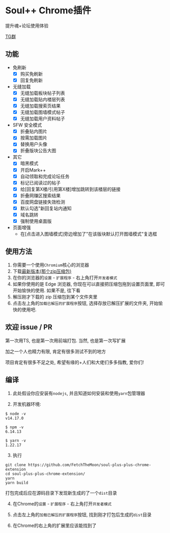 # Soul++ Chrome插件

提升魂+论坛使用体验

[TG群](https://t.me/joinchat/pHRL19h_vCY5MmFh)

## 功能
- 免刷新
  - [X] 购买免刷新
  - [X] 回复免刷新
- 无缝加载
  - [X] 无缝加载板块帖子列表
  - [X] 无缝加载贴内楼层列表
  - [X] 无缝加载搜索页结果
  - [X] 无缝加载图墙模式帖子
  - [X] 无缝加载用户资料帖子
- SFW 安全模式
  - [X] 折叠贴内图片
  - [X] 按需加载图片
  - [X] 替换用户头像
  - [X] 折叠版块公告大图
- 其它
  - [X] 暗黑模式
  - [X] 开启Mark++
  - [X] 自动领取和完成论坛任务
  - [X] 标记已阅读过的帖子
  - [X] 给[回复第X楼/引用第X楼]增加跳转到该楼层的链接
  - [X] 折叠网赚区搜索结果
  - [X] 百度网盘链接失效检测
  - [X] 默认勾选"新回复站内通知
  - [X] 域名跳转
  - [X] 强制使用桌面版

- 页面增强
  - 在[点击进入图墙模式]旁边增加了"在该版块默认打开图墙模式"复选框

## 使用方法

1. 你需要一个使用`Chromium`核心的浏览器
2. 下载[最新版本(那个zip压缩包)](https://github.com/FetchTheMoon/soul-plus-plus-chrome-extension/releases/latest)
3. 在你的浏览器的`设置` - `扩展程序` - 右上角打开`开发者模式`
4. 如果你使用的是 Edge 浏览器, 你现在可以直接把压缩包拖到设置页面里, 即可开始愉快的使用. 如果不是, 往下看
5. 解压刚才下载的 zip 压缩包到某个文件夹里
6. 点击左上角的`加载已解压的扩展程序`按钮, 选择存放已解压扩展的文件夹, 开始愉快的使用吧.

## 欢迎 issue / PR

第一次用TS, 也是第一次用前端打包. 当然, 也是第一次写扩展

加之一个人也精力有限, 肯定有很多测试不到的地方

项目肯定有很多不足之处, 希望有缘的+人们和大佬们多多指教, 爱你们!

## 编译

1. 此处假设你应安装有`nodejs`, 并且知道如何安装和使用`yarn`包管理器

2. 开发机器环境:
```
$ node -v
v14.17.0

$ npm -v
6.14.13

$ yarn -v
1.22.17
```

3. 执行
```shell
git clone https://github.com/FetchTheMoon/soul-plus-plus-chrome-extension
cd soul-plus-plus-chrome-extension/
yarn        
yarn build
```
打包完成后应在源码目录下发现新生成的了一个`dist`目录

4. 在Chrome的`设置` - `扩展程序` - 右上角打开`开发者模式`

5. 点击左上角的`加载已解压的扩展程序`按钮, 找到刚才打包后生成的`dist`目录

6. 在Chrome的右上角的扩展里应该能找到了

